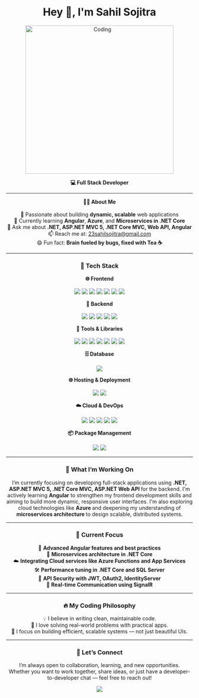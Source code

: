 <h1 align="center">Hey 👋, I'm Sahil Sojitra</h1>

<p align="center">
<img src="https://cdn.dribbble.com/users/1162077/screenshots/3848914/programmer.gif" width="400" draggable="false" alt="Coding" oncontextmenu="return false;" />
</p>

<p align="center">
  <strong>💻 Full Stack Developer</strong>
</p>

---

<p align="center">
  <strong>🧑‍💻 About Me</strong><br><br>
  🚀 Passionate about building <strong>dynamic, scalable</strong> web applications <br>
  🌱 Currently learning <strong>Angular</strong>, <strong>Azure</strong>, and <strong>Microservices in .NET Core</strong> <br>
  💬 Ask me about <strong>.NET, ASP.NET MVC 5, .NET Core MVC, Web API, Angular</strong> <br>
  📫 Reach me at: <a href="mailto:23sahilsojitra@gmail.com">23sahilsojitra@gmail.com</a> <br>
  😄 Fun fact: <strong>Brain fueled by bugs, fixed with Tea ☕</strong>
</p>

---

<h3 align="center">🚀 Tech Stack</h3>

<p align="center">
  <strong>🌐 Frontend</strong><br><br>
  <img src="https://img.shields.io/badge/HTML5-E34F26?style=flat&logo=html5&logoColor=white" />
  <img src="https://img.shields.io/badge/CSS3-1572B6?style=flat&logo=css3&logoColor=white" />
  <img src="https://img.shields.io/badge/JavaScript-F7DF1E?style=flat&logo=javascript&logoColor=black" />
  <img src="https://img.shields.io/badge/TypeScript-3178C6?style=flat&logo=typescript&logoColor=white" />
  <img src="https://img.shields.io/badge/Angular-DD0031?style=flat&logo=angular&logoColor=white" />
  <img src="https://img.shields.io/badge/Tailwind_CSS-38B2AC?style=flat&logo=tailwind-css&logoColor=white" />
  <img src="https://img.shields.io/badge/Bootstrap-7952B3?style=flat&logo=bootstrap&logoColor=white" />
</p>

<p align="center">
  <strong>🧰 Backend</strong><br><br>
  <img src="https://img.shields.io/badge/C%23-239120?style=flat&logo=c-sharp&logoColor=white" />
  <img src="https://img.shields.io/badge/ASP.NET-512BD4?style=flat&logo=dotnet&logoColor=white" />
  <img src="https://img.shields.io/badge/ASP.NET_MVC_5-512BD4?style=flat&logo=dotnet&logoColor=white" />
  <img src="https://img.shields.io/badge/ASP.NET_Core_MVC-512BD4?style=flat&logo=dotnet&logoColor=white" />
  <img src="https://img.shields.io/badge/Web_API-2C3E50?style=flat" />
</p>

<p align="center">
  <strong>🔧 Tools & Libraries</strong><br><br>
  <img src="https://img.shields.io/badge/LINQ-68217A?style=flat" />
  <img src="https://img.shields.io/badge/Entity_Framework-68217A?style=flat" />
  <img src="https://img.shields.io/badge/ADO.NET-68217A?style=flat" />
  <img src="https://img.shields.io/badge/Dapper-1572B6?style=flat" />
  <img src="https://img.shields.io/badge/SignalR-00599C?style=flat" />
  <img src="https://img.shields.io/badge/jQuery-0769AD?style=flat&logo=jquery&logoColor=white" />
  <img src="https://img.shields.io/badge/AJAX-0769AD?style=flat" />
</p>

<p align="center">
  <strong>🗄️ Database</strong><br><br>
  <img src="https://img.shields.io/badge/SQL_Server-CC2927?style=flat&logo=microsoftsqlserver&logoColor=white" />
</p>

<p align="center">
  <strong>🌐 Hosting & Deployment</strong><br><br>
  <img src="https://img.shields.io/badge/IIS_Server-0078D4?style=flat&logo=windows&logoColor=white" />
  <img src="https://img.shields.io/badge/SmartASP.NET-004880?style=flat" />
</p>

<p align="center">
  <strong>☁️ Cloud & DevOps</strong><br><br>
  <img src="https://img.shields.io/badge/Azure-0078D4?style=flat&logo=microsoftazure&logoColor=white" />
  <img src="https://img.shields.io/badge/AWS-232F3E?style=flat&logo=amazonaws&logoColor=white" />
  <img src="https://img.shields.io/badge/Git-F05032?style=flat&logo=git&logoColor=white" />
  <img src="https://img.shields.io/badge/GitHub-181717?style=flat&logo=github&logoColor=white" />
  <img src="https://img.shields.io/badge/GitLab-FCA121?style=flat&logo=gitlab&logoColor=white" />
</p>

<p align="center">
  <strong>📦 Package Management</strong><br><br>
  <img src="https://img.shields.io/badge/NuGet-004880?style=flat&logo=nuget&logoColor=white" />
  <img src="https://img.shields.io/badge/NPM-CB3837?style=flat&logo=npm&logoColor=white" />
</p>

---

<h3 align="center">🔭 What I’m Working On</h3>

<p align="center">
  I’m currently focusing on developing full-stack applications using <strong> .NET, ASP.NET MVC 5, .NET Core MVC, ASP.NET Web API </strong> for the backend. I'm actively learning <strong>Angular</strong> to strengthen my frontend development skills and aiming to build more dynamic, responsive user interfaces.
  I'm also exploring cloud technologies like <strong> Azure </strong> and deepening my understanding of <strong> microservices architecture </strong> to design scalable, distributed systems.
</p>

---

<h3 align="center">📌 Current Focus</h3>

<p align="center">
  🔄 <strong>Advanced Angular features and best practices</strong><br>
  🧱 <strong>Microservices architecture in .NET Core</strong><br>
  ☁️ <strong>Integrating Cloud services like Azure Functions and App Services</strong><br>
  🛠️ <strong>Performance tuning in .NET Core and SQL Server</strong><br>
  🔐 <strong>API Security with JWT, OAuth2, IdentityServer</strong><br>
  📡 <strong>Real-time Communication using SignalR</strong>
</p>

---

<h3 align="center">🔥 My Coding Philosophy</h3>

<p align="center">
  💡 I believe in writing clean, maintainable code. <br>
  🧩 I love solving real-world problems with practical apps. <br>
  🚀 I focus on building efficient, scalable systems — not just beautiful UIs.
</p>

---

<h3 align="center">🤝 Let’s Connect</h3>

<p align="center">
  I’m always open to collaboration, learning, and new opportunities.<br> 
  Whether you want to work together, share ideas, or just have a developer-to-developer chat — feel free to reach out!
</p>

<p align="center">
  <a href="https://linkedin.com/in/sahil-sojitra-370bbb22a" target="_blank">
    <img src="https://img.shields.io/badge/LinkedIn-blue?style=for-the-badge&logo=linkedin&logoColor=white" />
  </a>
</p>
